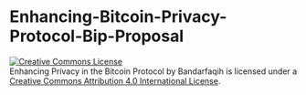 # Enhancing-Bitcoin-Privacy-Protocol-Bip-Proposal
<a rel="license" href="http://creativecommons.org/licenses/by/4.0/"><img alt="Creative Commons License" style="border-width:0" src="https://i.creativecommons.org/l/by/4.0/88x31.png" /></a><br /><span xmlns:dct="http://purl.org/dc/terms/" property="dct:title">Enhancing Privacy in the Bitcoin Protocol</span> by <span xmlns:cc="http://creativecommons.org/ns#" property="cc:attributionName">Bandarfaqih</span> is licensed under a <a rel="license" href="http://creativecommons.org/licenses/by/4.0/">Creative Commons Attribution 4.0 International License</a>.
